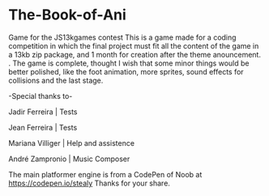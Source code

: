 # The-Book-of-Ani
Game for the JS13kgames contest
This is a game made for a coding competition in which the final project must fit all the content of the game in a 13kb zip package, and 1 month for creation after the theme anouncement. .
The game is complete, thought I wish that some minor things would be better polished, like the foot animation, more sprites, sound effects for collisions and the last stage.


-Special thanks to-

Jadir Ferreira | Tests

Jean Ferreira | Tests

Mariana Villiger | Help and assistence

André Zampronio  | Music Composer


The main platformer engine is from a CodePen of Noob at https://codepen.io/stealy
Thanks for your share.
